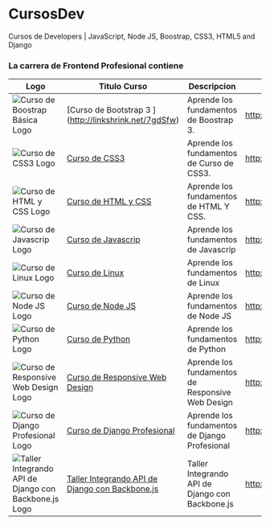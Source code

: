 # CursosDev
Cursos de Developers | JavaScript, Node JS, Boostrap, CSS3, HTML5 and Django

### La carrera de Frontend Profesional contiene

Logo | Titulo Curso | Descripcion | Link | Respaldo
------------ | ------------- | ----------- | ---------- | -----------
![Curso de Boostrap Básica Logo](http://www.w3schools.com/bootstrap/bs.png) | [Curso de Bootstrap 3 ] (http://linkshrink.net/7gdSfw) | Aprende los fundamentos de Boostrap 3. | http://linkshrink.net/7gdSfw | http://sh.st/HBZT0
![Curso de CSS3 Logo](https://html5hive.org/wp-content/uploads/2014/03/css-beginners-tutorial.jpg?143952) | [Curso de CSS3 ](http://linkshrink.net/7gdSfw) | Aprende los fundamentos de Curso de CSS3. | http://linkshrink.net/7LIDyM | http://sh.st/HBZTt
![Curso de HTML y CSS Logo](http://www.tedoc.com.au/wp-content/uploads/2012/03/html5css3.png) | [Curso de HTML y CSS ](http://linkshrink.net/7UZUbn) | Aprende los fundamentos de HTML Y CSS. | http://linkshrink.net/7UZUbn | http://sh.st/HBZTp
![Curso de Javascrip Logo](http://www.javatpoint.com/images/javascript/javascript_logo.png) | [Curso de Javascrip ](http://linkshrink.net/7ibfzN) | Aprende los fundamentos de Javascrip | http://linkshrink.net/7ibfzN | http://sh.st/HBZTg
![Curso de Linux Logo](https://www.embeddedarm.com/images/img_software.gif) | [Curso de Linux ](http://linkshrink.net/7ybtq6) | Aprende los fundamentos de Linux | http://linkshrink.net/7ybtq6 | http://sh.st/HBZTz
![Curso de Node JS Logo](https://www.airpair.com/img/software/node.js.png) | [Curso de Node JS ](http://linkshrink.net/7wyZFI) | Aprende los fundamentos de Node JS | http://linkshrink.net/7wyZFI | http://sh.st/HBZTR
![Curso de Python Logo](https://www.python.org/static/opengraph-icon-200x200.png) | [Curso de Python ](http://linkshrink.net/78rUKG) | Aprende los fundamentos de Python | http://linkshrink.net/78rUKG | http://sh.st/HBZTO
![Curso de Responsive Web Design Logo](https://upload.wikimedia.org/wikipedia/commons/thumb/e/e7/Diseno-web-responsive-design.jpg/250px-Diseno-web-responsive-design.jpg) | [Curso de Responsive Web Design ](http://linkshrink.net/7xjS34) | Aprende los fundamentos de Responsive Web Design | http://linkshrink.net/7xjS34 | http://sh.st/HBZTF
![Curso de Django Profesional Logo](https://s3-us-west-2.amazonaws.com/devcode/media/blog/djangopony.png) | [Curso de Django Profesional ](http://linkshrink.net/7V0nTk) | Aprende los fundamentos de Django Profesional | http://linkshrink.net/7V0nTk | http://sh.st/HBZTL
![Taller Integrando API de Django con Backbone.js Logo](https://i.ytimg.com/vi/UTt_4Succbk/maxresdefault.jpg) | [Taller Integrando API de Django con Backbone.js ](http://linkshrink.net/7eUbZj) | Taller Integrando API de Django con Backbone.js | http://linkshrink.net/7eUbZj | http://sh.st/HBZTB





